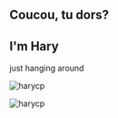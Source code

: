 <h2 align="left">Coucou, tu dors?</h2>
<h2 align="left">I'm Hary</h2>
<p align="left">just hanging around </p>

<div display="flex">
  <p><img src="https://github-readme-stats.vercel.app/api/top-langs?username=harycp&show_icons=true&locale=en&layout=compact&theme=dark" alt="harycp" /></p>
  <p><img src="https://streak-stats.demolab.com?user=harycp&theme=dracula&hide_border=true" alt="harycp" /></p>
</div>
